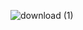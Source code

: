 ![download (1)](https://github.com/FEKRY7/E-commerce-NodeJs/assets/159729804/c8fcc7f1-eda5-4958-92d6-11862a1883f6)
